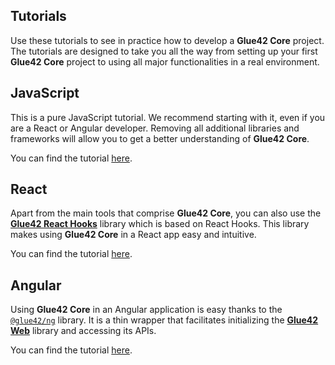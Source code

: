 ## Tutorials

Use these tutorials to see in practice how to develop a **Glue42 Core** project. The tutorials are designed to take you all the way from setting up your first **Glue42 Core** project to using all major functionalities in a real environment.

## JavaScript

This is a pure JavaScript tutorial. We recommend starting with it, even if you are a React or Angular developer. Removing all additional libraries and frameworks will allow you to get a better understanding of **Glue42 Core**.

You can find the tutorial [here](../../tutorials/core-js/index.html).

## React

Apart from the main tools that comprise **Glue42 Core**, you can also use the [**Glue42 React Hooks**](../glue42-client/react/index.html) library which is based on React Hooks. This library makes using **Glue42 Core** in a React app easy and intuitive.

You can find the tutorial [here](../../tutorials/core-react/index.html).

## Angular

Using **Glue42 Core** in an Angular application is easy thanks to the [`@glue42/ng`](https://www.npmjs.com/package/@glue42/ng) library. It is a thin wrapper that facilitates initializing the [**Glue42 Web**](../../reference/core/latest/glue42%20web/index.html) library and accessing its APIs.

You can find the tutorial [here](../../tutorials/core-angular/index.html).